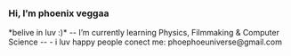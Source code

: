 <h3> Hi, I’m phoenix veggaa </h3>
*belive in luv :)*
-- I’m currently learning Physics, Filmmaking & Computer Science --
- i luv happy people
 conect me: phoephoeuniverse@gmail.com
<!---
phoenix-veggaa/phoenix-veggaa is a ✨ special ✨ repository because its `README.md` (this file) appears on your GitHub profile.
You can click the Preview link to take a look at your changes.
--->
